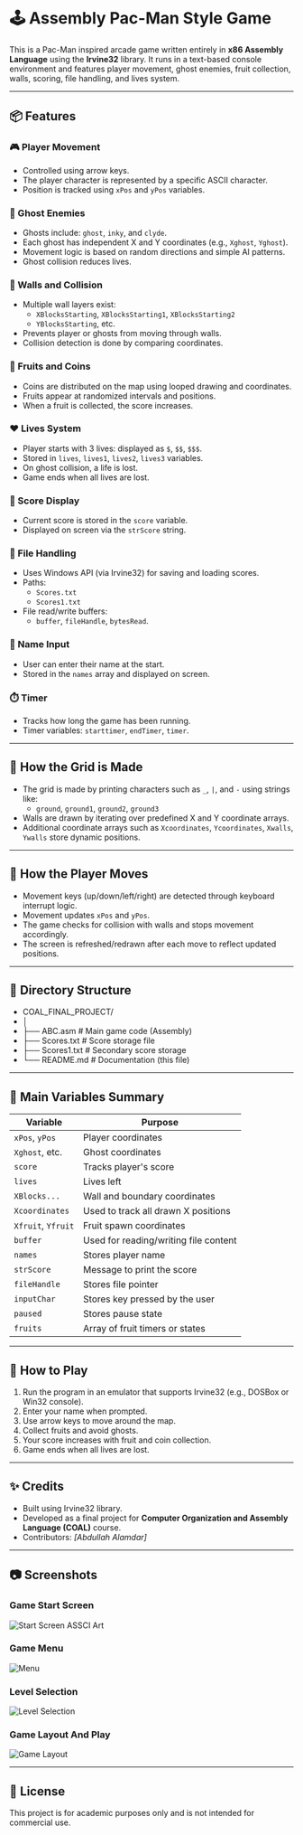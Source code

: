 # 🕹️ Assembly Pac-Man Style Game

This is a Pac-Man inspired arcade game written entirely in **x86 Assembly Language** using the **Irvine32** library. It runs in a text-based console environment and features player movement, ghost enemies, fruit collection, walls, scoring, file handling, and lives system.

---

## 📦 Features

### 🎮 Player Movement
- Controlled using arrow keys.
- The player character is represented by a specific ASCII character.
- Position is tracked using `xPos` and `yPos` variables.

### 👻 Ghost Enemies
- Ghosts include: `ghost`, `inky`, and `clyde`.
- Each ghost has independent X and Y coordinates (e.g., `Xghost`, `Yghost`).
- Movement logic is based on random directions and simple AI patterns.
- Ghost collision reduces lives.

### 🧱 Walls and Collision
- Multiple wall layers exist:
  - `XBlocksStarting`, `XBlocksStarting1`, `XBlocksStarting2`
  - `YBlocksStarting`, etc.
- Prevents player or ghosts from moving through walls.
- Collision detection is done by comparing coordinates.

### 🍒 Fruits and Coins
- Coins are distributed on the map using looped drawing and coordinates.
- Fruits appear at randomized intervals and positions.
- When a fruit is collected, the score increases.

### ❤️ Lives System
- Player starts with 3 lives: displayed as `$`, `$$`, `$$$`.
- Stored in `lives`, `lives1`, `lives2`, `lives3` variables.
- On ghost collision, a life is lost.
- Game ends when all lives are lost.

### 🧾 Score Display
- Current score is stored in the `score` variable.
- Displayed on screen via the `strScore` string.

### 📝 File Handling
- Uses Windows API (via Irvine32) for saving and loading scores.
- Paths:
  - `Scores.txt`
  - `Scores1.txt`
- File read/write buffers:
  - `buffer`, `fileHandle`, `bytesRead`.

### 🧑 Name Input
- User can enter their name at the start.
- Stored in the `names` array and displayed on screen.

### ⏱️ Timer
- Tracks how long the game has been running.
- Timer variables: `starttimer`, `endTimer`, `timer`.

---

## 🔧 How the Grid is Made

- The grid is made by printing characters such as `_`, `|`, and `-` using strings like:
  - `ground`, `ground1`, `ground2`, `ground3`
- Walls are drawn by iterating over predefined X and Y coordinate arrays.
- Additional coordinate arrays such as `Xcoordinates`, `Ycoordinates`, `Xwalls`, `Ywalls` store dynamic positions.

---

## 🚶 How the Player Moves

- Movement keys (up/down/left/right) are detected through keyboard interrupt logic.
- Movement updates `xPos` and `yPos`.
- The game checks for collision with walls and stops movement accordingly.
- The screen is refreshed/redrawn after each move to reflect updated positions.

---

## 📂 Directory Structure
- COAL_FINAL_PROJECT/
- │
- ├── ABC.asm # Main game code (Assembly)
- ├── Scores.txt # Score storage file
- ├── Scores1.txt # Secondary score storage
- └── README.md # Documentation (this file)



---

## 🧠 Main Variables Summary

| Variable          | Purpose                                           |
|------------------|---------------------------------------------------|
| `xPos`, `yPos`    | Player coordinates                                |
| `Xghost`, etc.    | Ghost coordinates                                 |
| `score`           | Tracks player's score                             |
| `lives`           | Lives left                                        |
| `XBlocks...`      | Wall and boundary coordinates                     |
| `Xcoordinates`    | Used to track all drawn X positions               |
| `Xfruit`, `Yfruit`| Fruit spawn coordinates                           |
| `buffer`          | Used for reading/writing file content             |
| `names`           | Stores player name                                |
| `strScore`        | Message to print the score                        |
| `fileHandle`      | Stores file pointer                               |
| `inputChar`       | Stores key pressed by the user                    |
| `paused`          | Stores pause state                                |
| `fruits`          | Array of fruit timers or states                   |

---

## 🏁 How to Play

1. Run the program in an emulator that supports Irvine32 (e.g., DOSBox or Win32 console).
2. Enter your name when prompted.
3. Use arrow keys to move around the map.
4. Collect fruits and avoid ghosts.
5. Your score increases with fruit and coin collection.
6. Game ends when all lives are lost.



---

## ✨ Credits

- Built using Irvine32 library.
- Developed as a final project for **Computer Organization and Assembly Language (COAL)** course.
- Contributors: *[Abdullah Alamdar]*

---

## 📷 Screenshots

###  Game Start Screen
![Start Screen ASSCI Art](images/screenshot1.png)

###  Game Menu
![Menu](images/screenshot2.png)

### Level Selection
![Level Selection](images/screenshot3.png)

### Game Layout And Play
![Game Layout](images/screenshot4.png)

---

## 📜 License

This project is for academic purposes only and is not intended for commercial use.




